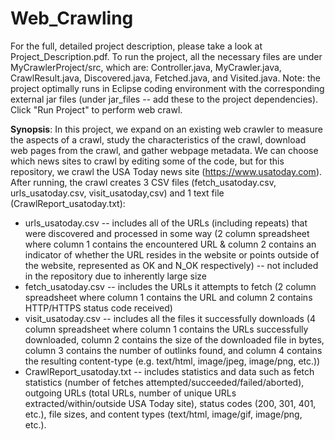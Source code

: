 # Web_Crawling
 
For the full, detailed project description, please take a look at Project_Description.pdf. To run the project, all the necessary files are under MyCrawlerProject/src, which are: Controller.java, MyCrawler.java, CrawlResult.java, Discovered.java, Fetched.java, and Visited.java. Note: the project optimally runs in Eclipse coding environment with the corresponding external jar files (under jar_files -- add these to the project dependencies). Click "Run Project" to perform web crawl.

**Synopsis**: In this project, we expand on an existing web crawler to measure the aspects of a crawl, study the characteristics of the crawl, download web pages from the crawl, and gather webpage metadata. We can choose which news sites to crawl by editing some of the code, but for this repository, we crawl the USA Today news site (https://www.usatoday.com). After running, the crawl creates 3 CSV files (fetch_usatoday.csv, urls_usatoday.csv, visit_usatoday,csv) and 1 text file (CrawlReport_usatoday.txt):
- urls_usatoday.csv -- includes all of the URLs (including repeats) that were discovered and processed in some way (2 column spreadsheet where column 1 contains the encountered URL & column 2 contains an indicator of whether the URL resides in the website or points outside of the website, represented as OK and N_OK respectively) -- not included in the repository due to inherently large size
- fetch_usatoday.csv -- includes the URLs it attempts to fetch (2 column spreadsheet where column 1 contains the URL and column 2 contains HTTP/HTTPS status code received)
- visit_usatoday.csv -- includes all the files it successfully downloads (4 column spreadsheet where column 1 contains the URLs successfully downloaded, column 2 contains the size of the downloaded file in bytes, column 3 contains the number of outlinks found, and column 4 contains the resulting content-type (e.g. text/html, image/jpeg, image/png, etc.))
- CrawlReport_usatoday.txt -- includes statistics and data such as fetch statistics (number of fetches attempted/succeeded/failed/aborted), outgoing URLs (total URLs, number of unique URLs extracted/within/outside USA Today site), status codes (200, 301, 401, etc.), file sizes, and content types (text/html, image/gif, image/png, etc.).